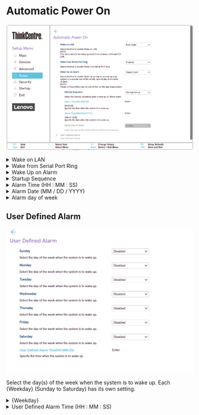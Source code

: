 # Automatic Power On #

![](./img/tc_automatic_power_on.png)

<details><summary>Wake on LAN</summary>

Controls the wake up event from onboard LAN and PCI LAN.

Options:

1.  **Enabled** - Default.
2.  Disabled - disables Wake on LAN.

| WMI Setting name | Values | Locked by SVP |
|:---|:---|:---|
| WakeonLAN | Primary, Automatic, Disabled | yes |


</details>

<details><summary>Wake from Serial Port Ring</summary>

Select whether to enable Wake from Serial Port Ring.

Options:

1. **Enabled** - Default.
2. Disabled.

| WMI Setting name | Values | Locked by SVP |
|:---|:---|:---|
| WakefromSerialPortRing | Primary, Automatic, Disabled | yes |


</details>


<details><summary>Wake Up on Alarm</summary>

Options to turn on your system on a specific day of the month, specific day of the week, or daily at a given time.

A single wake up event, or series of alarm events, can also be defined.

?> Selecting `User Defined` enables the `User Defined Alarm` settings.

?> Values in these fields may be overwritten by the operating system.

Options:

1.  **Disabled** - Default.
2.  User Defined - a series of alarm events.
3.  Single Event
4.  Daily Event
5.  Weekly Event

| WMI Setting name | Values | Locked by SVP |
|:---|:---|:---|
| WakeUponAlarm |  | yes |


</details>

<details><summary>Startup Sequence</summary>

Select the startup sequence after a Wake Up on Alarm event.

Options:

1.  **Primary** - enables primary startup sequence. Default.
1.  Automatic - disables automatic selection of startup sequence.
1.  Boot Order.
1.  Network Group.
1.  Storage Group.
1.  SATA 1.
1.  SATA 2.
1.  SATA 3.
1.  SATA 4.
1.  M.2 Drive 1.
1.  M.2 Drive 2.
1.  PCIe Drive 1.
1.  PCIe Drive 2.
1.  VMD.
1.  USB HDD.
1.  USB CDROM.
1.  Network 1. 
1.  Network 2.
1.  Network 3. 
1.  Network 4.
1.  Network 5. 
1.  Network 6.
1.  Network 7.

| WMI Setting name | Values | Locked by SVP |
|:---|:---|:---|
| StartupSequence | Primary, Automatic, etc | yes_no |


</details>

<details><summary>Alarm Time (HH : MM : SS) </summary>

Specify the time when the system is to wake up.

Hours / minutes / seconds format.

</details>

<!-- SIMULATOR DOES NOT SUPPORT -->

<details><summary> Alarm Date (MM / DD / YYYY) </summary>

Specify the precise date in month / day / year format.


| WMI Setting name | Values | SVP Req'd |
|:---|:---|:---|
| AlarmDate  |  | yes |

</details>


<details><summary>Alarm day of week</summary>

Options:

1. **Sunday** - Default.
2. Monday.
3. Tuesday.
4. Wednesday.
5. Thursday.
6. Friday.
7. Saturday.

| WMI Setting name | Values | Locked by SVP |
|:---|:---|:---|
| AlarmDayofWeek  | Sunday, Monday, Tuesday, Wednesday, Thursday, Friday, Saturday | yes |


</details>

## User Defined Alarm ##

![](./img/tc_user_defined_alarm.png)

Select the day(s) of the week when the system is to wake up. Each {Weekday} (Sunday to Saturday) has its own setting.

<details><summary>{Weekday}</summary>

Options:

1.  **Disabled** - disables wake-up. Default.
2.  Enabled - enables wake-up.

| WMI Setting name | Values | Locked by SVP |
|:---|:---|:---|
| UserDefinedAlarmFriday | Disabled, Enabled | yes |

?> The WMI setting name for the wake-up timer week shown here is for Friday. For the other weekdays replace `Friday` with the weekday's name.


</details>

<details><summary>User Defined Alarm Time (HH : MM : SS)</summary>

Specify the time when the system is to wake up.

| WMI Setting name | Values | Locked by SVP |
|:---|:---|:---|
| UserDefinedAlarmTime |  | yes |


</details>
